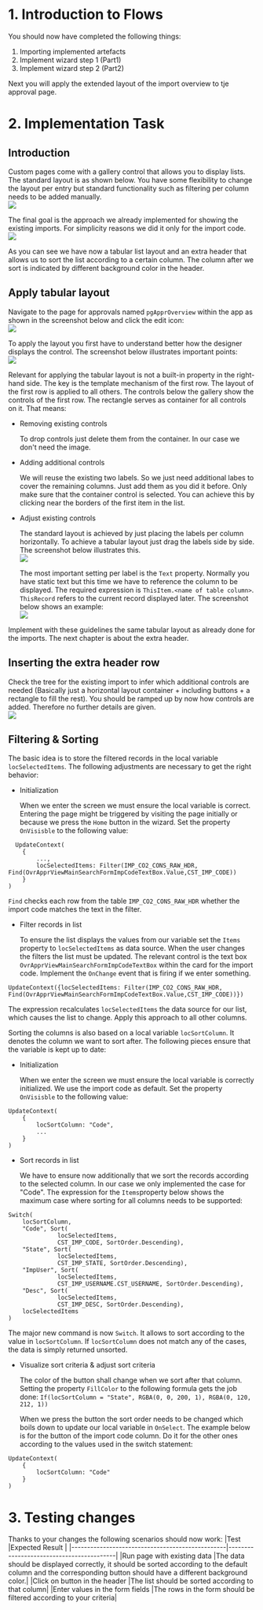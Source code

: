 # 1. Introduction to Flows

You should now have completed the following things:

1. Importing implemented artefacts
2. Implement wizard step 1 (Part1)
3. Implement wizard step 2 (Part2)

Next you will apply the extended layout of the import overview to tje approval page.

# 2. Implementation Task

## Introduction

Custom pages come with a gallery control that allows you to display lists. The standard layout is as shown below. You have some flexibility to change the layout per entry but standard functionality such as filtering per column needs to be added manually.
<br><img src="./images/appr_list_def_layout.png" /><br>

The final goal is the approach we already implemented for showing the existing imports. For simplicity reasons we did it only for the import code.
<br><img src="./images/appr_list_def_goal.png" /><br>

As you can see we have now a tabular list layout and an extra header that allows us to sort the list according to a certain column. The column after we sort is indicated by different background color in the header.

## Apply tabular layout

Navigate to the page for approvals named `pgApprOverview` within the app as shown in the screenshot below and click the edit icon:
<br><img src="./images/appr_list_page.png" /><br>

To apply the layout you first have to understand better how the designer displays the control. The screenshot below illustrates important points:
<br><img src="./images/appr_list_ctrls_tree.png" /><br>

Relevant for applying the tabular layout is not a built-in property in the right-hand side. The key is the template mechanism of the first row. The layout of the first row is applied to all others. The controls below the gallery show the controls of the first row. The rectangle serves as container for all controls on it. That means:
* Removing existing controls

  To drop controls just delete them from the container. In our case we don't need the image.

* Adding additional controls

  We will reuse the existing two labels. So we just need additional labes to cover the remaining columns. Just add them as you did it before. Only make sure that the container control is selected. You can achieve this by clicking near the borders of the first item in the list.

* Adjust existing controls

  The standard layout is achieved by just placing the labels per column horizontally. To achieve a tabular layout just drag the labels side by side. The screenshot below illustrates this.
  <br><img src="./images/appr_list_blueprint_ctrls.png" /><br>

  The most important setting per label is the `Text` property. Normally you have static text but this time we have to reference the column to be displayed. The required expression is `ThisItem.<name of table column>`. `ThisRecord` refers to the current record displayed later. The screenshot below shows an example:
  <br><img src="./images/appr_list_blueprint_ctrls_expr_labels.png" /><br>
  
Implement with these guidelines the same tabular layout as already done for the imports. The next chapter is about the extra header.

## Inserting the extra header row

Check the tree for the existing import to infer which additional controls are needed (Basically just a horizontal layout container + including buttons + a rectangle to fill the rest). You should be ramped up by now how controls are added. Therefore no further details are given.
<br><img src="./images/appr_list_blueprint_hdr_ctrls.png" /><br>

## Filtering & Sorting

The basic idea is to store the filtered records in the local variable `locSelectedItems`. The following adjustments are necessary to get the right behavior:
* Initialization

  When we enter the screen we must ensure the local variable is correct. Entering the page might be triggered by visiting the page initially or because we press the `Home` button in the wizard. Set the property `OnVisisble` to the following value:
```
  UpdateContext(
    {
        ...,
        locSelectedItems: Filter(IMP_CO2_CONS_RAW_HDR, Find(OvrApprViewMainSearchFormImpCodeTextBox.Value,CST_IMP_CODE))
    }
)   
```
  `Find` checks each row from the table `IMP_CO2_CONS_RAW_HDR` whether the import code matches the text in the filter.

* Filter records in list

  To ensure the list displays the values from our variable set the `Items` property to `locSelectedItems` as data source. When the user changes the filters the list must be updated. The relevant control is the text box `OvrApprViewMainSearchFormImpCodeTextBox` within the card for the import code. Implement the `OnChange` event that is firing if we enter something.
```
UpdateContext({locSelectedItems: Filter(IMP_CO2_CONS_RAW_HDR, Find(OvrApprViewMainSearchFormImpCodeTextBox.Value,CST_IMP_CODE))})
```
  The expression recalculates `locSelectedItems` the data source for our list, which causes the list to change. Apply this approach to all other columns.

Sorting the columns is also based on a local variable `locSortColumn`. It denotes the column we want to sort after. The following pieces ensure that the variable is kept up to date:
* Initialization

  When we enter the screen we must ensure the local variable is correctly initialized. We use the import code as default. Set the property `OnVisisble` to the following value:
```
UpdateContext(
    {
        locSortColumn: "Code",
        ...
    }
)     
```

* Sort records in list

  We have to ensure now additionally that we sort the records according to the selected column. In our case we only implemented the case for "Code". The expression for the `Items`property below shows the maximum case where sorting for all columns needs to be supported:
```
Switch(
    locSortColumn,
    "Code", Sort(
              locSelectedItems, 
              CST_IMP_CODE, SortOrder.Descending),
    "State", Sort(
              locSelectedItems, 
              CST_IMP_STATE, SortOrder.Descending),
    "ImpUser", Sort(
              locSelectedItems, 
              CST_IMP_USERNAME.CST_USERNAME, SortOrder.Descending),
    "Desc", Sort( 
              locSelectedItems, 
              CST_IMP_DESC, SortOrder.Descending),    
    locSelectedItems
)
```
  The major new command is now `Switch`. It allows to sort according to the value in `locSortColumn`. If `locSortColumn` does not match any of the cases, the data is simply returned unsorted.

* Visualize sort criteria & adjust sort criteria

  The color of the button shall change when we sort after that column. Setting the property `FillColor` to the following formula gets the job done: `If(locSortColumn = "State", RGBA(0, 0, 200, 1), RGBA(0, 120, 212, 1))`

  When we press the button the sort order needs to be changed which boils down to update our local variable in `OnSelect`. The example below is for the button of the import code column. Do it for the other ones according to the values used in the switch statement:

```
UpdateContext(
    {
        locSortColumn: "Code"
    }
)
```

# 3. Testing changes

Thanks to your changes the following scenarios should now work:
|Test                                             |Expected Result                          |
|-------------------------------------------------|------------------------------------------|
|Run page with existing data  |The data should be displayed correctly, it should be sorted according to the default column and the corresponding button should have a different background color.|
|Click on button in the header |The list should be sorted according to that column|
|Enter values in the form fields |The rows in the form should be filtered according to your criteria|

